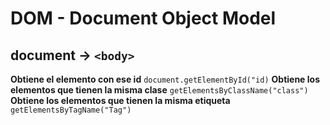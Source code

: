 # DOM - Document Object Model

## document -> `<body>`

**Obtiene el elemento con ese id** `document.getElementById("id)`
**Obtiene los elementos que tienen la misma clase** `getElementsByClassName("class")` 
**Obtiene los elementos que tienen la misma etiqueta** `getElementsByTagName("Tag")` 